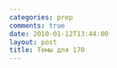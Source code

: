 ```yaml
---
categories: prep
comments: true
date: 2010-01-12T13:44:00
layout: post
title: Темы для 170
---
```


